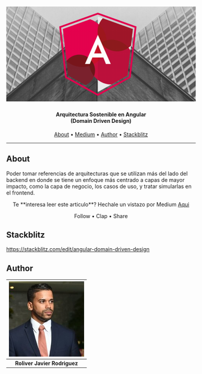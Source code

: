


<h1 align="center">
  <br>
  <a href="https://medium.com/@roliver_javier/arquitectura-sostenible-en-angular-91301259e83e"><img src="https://github.com/Roliver-Javier/angular-microfrontend/blob/master/src/assets/img/1_IXqGuECQPNvc34NC9VBV9Q.png"></a>

 
</h1>

<h4 align="center"><span>Arquitectura Sostenible en Angular<br/><span align="center">(Domain Driven Design)</span></h4>

      
<p align="center">
  <a href="#about">About</a> •
  <a href="https://medium.com/@roliver_javier/arquitectura-sostenible-en-angular-91301259e83e">Medium</a> •
  <a href="#author">Author</a> •
  <a href="#stackblitz">Stackblitz</a>
</p>

---

## About
<p >
Poder tomar referencias de arquitecturas que se utilizan más del lado del backend en donde se tiene un enfoque más centrado a capas de mayor impacto, como la capa de negocio, los casos de uso, y tratar simularlas en el frontend.
</p>

<p align="center"> 
Te **interesa leer este articulo**? Hechale un vistazo por Medium <a href="">Aqui</a>
<br/>
<p align="center"> 
  <a>Follow</a> •
  <a>Clap</a> •
  <a>Share</a> 
</p>

## Stackblitz
<a href="https://stackblitz.com/edit/angular-domain-driven-design">
https://stackblitz.com/edit/angular-domain-driven-design
</a>


## Author

|  	[![profile](https://github.com/Roliver-Javier/angular-microfrontend/blob/master/src/assets/img/0.jpg)](https://www.linkedin.com/in/roliver-javier/) |
|:---------------------------------------------------------------------------------------------------------:	|
|                                            **Roliver Javier Rodriguez**                                     |

